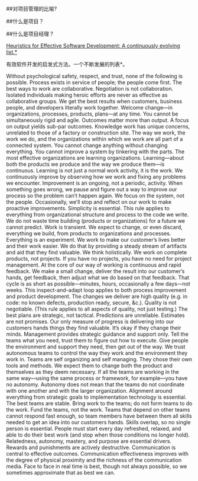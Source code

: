 ##对项目管理的比喻?  

##什么是项目？

##什么是项目经理？

[Heuristics for Effective Software Development: A continuously evolving list.*](https://holub.com/heuristics/)  

有效软件开发的启发式方法。一个不断发展的列表*。

Without psychological safety, respect, and trust, none of the following is possible.
Process exists in service of people; the people come first.
The best ways to work are collaborative. Negotiation is not collaboration. Isolated individuals making heroic efforts are never as effective as collaborative groups. We get the best results when customers, business people, and developers literally work together.
Welcome change—in organizations, processes, products, plans—at any time. You cannot be simultaneously rigid and agile.
Outcomes matter more than output. A focus on output yields sub-par outcomes.
Knowledge work has unique concerns, unrelated to those of a factory or construction site.
The way we work, the work we do, and the organizations within which we work are all part of a connected system. You cannot change anything without changing everything. You cannot improve a system by tinkering with the parts.
The most effective organizations are learning organizations. Learning—about both the products we produce and the way we produce them—is continuous. Learning is not just a normal work activity, it is the work.
We continuously improve by observing how we work and fixing any problems we encounter. Improvement is an ongoing, not a periodic, activity. When something goes wrong, we pause and figure out a way to improve our process so the problem can’t happen again. We focus on the system, not the people. Occasionally, we’ll stop and reflect on our work to make proactive improvements.
Simplicity is essential. This rule applies to everything from organizational structure and process to the code we write. We do not waste time building (products or organizations) for a future we cannot predict.
Work is transient. We expect to change, or even discard, everything we build, from products to organizations and processes. Everything is an experiment.
We work to make our customer’s lives better and their work easier. We do that by providing a steady stream of artifacts and aid that they find valuable.
We think holistically. We work on complete products, not projects. If you have no projects, you have no need for project management.
At the core of our way of working is continuous and rapid feedback. We make a small change, deliver the result into our customer’s hands, get feedback, then adjust what we do based on that feedback. That cycle is as short as possible—minutes, hours, occasionally a few days—not weeks. This inspect-and-adapt loop applies to both process improvement and product development. The changes we deliver are high quality (e.g. in code: no known defects, production ready, secure, &c.).
Quality is not negotiable. (This rule applies to all aspects of quality, not just testing.)
The best plans are strategic, not tactical.
Predictions are unreliable. Estimates are not promises.
Our only measure of progress is delivering into our customers hands things they find valuable. It’s okay if they change their minds.
Management provides strategic guidance and support only. Tell the teams what you need, trust them to figure out how to execute.
Give people the environment and support they need, then get out of the way. We trust autonomous teams to control the way they work and the environment they work in. Teams are self organizing and self managing. They chose their own tools and methods. We expect them to change both the product and themselves as they deem necessary. If all the teams are working in the same way—using the same process or framework, for example—you have no autonomy.
Autonomy does not mean that the teams do not coordinate with one another and with the larger organization. Alignment around everything from strategic goals to implementation technology is essential.
The best teams are stable. Bring work to the teams; do not form teams to do the work. Fund the teams, not the work.
Teams that depend on other teams cannot respond fast enough, so team members have between them all skills needed to get an idea into our customers hands. Skills overlap, so no single person is essential.
People must start every day refreshed, relaxed, and able to do their best work (and stop when those conditions no longer hold).
Relatedness, autonomy, mastery, and purpose are essential drivers. Rewards and punishments are actively destructive.
Communication is central to effective outcomes. Communication effectiveness improves with the degree of physical proximity and the richness of the communication media. Face to face in real time is best, though not always possible, so we sometimes approximate that as best we can.